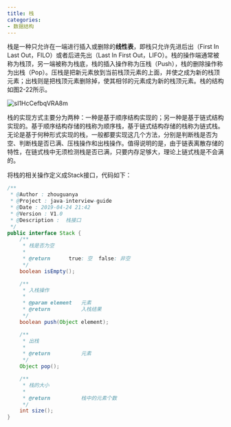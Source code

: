 ```yaml
---
title: 栈
categories:
- 数据结构
---
```


栈是一种只允许在一端进行插入或删除的**线性表**，即栈只允许先进后出（First In Last Out，FILO）或者后进先出（Last In First Out，LIFO）。栈的操作端通常被称为栈顶，另一端被称为栈底，栈的插入操作称为压栈（Push），栈的删除操作称为出栈（Pop）。压栈是把新元素放到当前栈顶元素的上面，并使之成为新的栈顶元素；出栈则是把栈顶元素删除掉，使其相邻的元素成为新的栈顶元素。栈的结构如图2-22所示。
<!--more-->
![sI1HcCefbqVRA8m](https://i.loli.net/2021/04/24/sI1HcCefbqVRA8m.jpg)

栈的实现方式主要分为两种：一种是基于顺序结构实现的；另一种是基于链式结构实现的。基于顺序结构存储的栈称为顺序栈，基于链式结构存储的栈称为链式栈。无论是基于何种形式实现的栈，一般都要实现这几个方法，分别是判断栈是否为空、判断栈是否已满、压栈操作和出栈操作。值得说明的是，由于链表离散存储的特性，在链式栈中无须检测栈是否已满，只要内存足够大，理论上链式栈是不会满的。

将栈的相关操作定义成Stack接口，代码如下：
```java
/**
 * @Author : zhouguanya
 * @Project : java-interview-guide
 * @Date : 2019-04-24 21:42
 * @Version : V1.0
 * @Description :  栈接口
 */
public interface Stack {
    /**
     * 栈是否为空
     *
     * @return      true: 空  false: 非空
     */
    boolean isEmpty();

    /**
     * 入栈操作
     *
     * @param element   元素
     * @return          入栈结果
     */
    boolean push(Object element);

    /**
     * 出栈
     *
     * @return          元素
     */
    Object pop();

    /**
     * 栈的大小
     *
     * @return          栈中的元素个数
     */
    int size();
}
```
